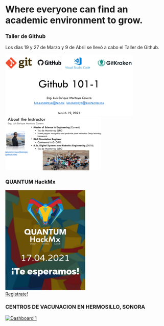 <!DOCTYPE html>
<html>
<head>
<title>ASPIRE</title>
</head>
<body>
  
<h1>Where everyone can find an academic environment to grow.</h1>

<h3> Taller de Github </h3>

Los días 19 y 27 de Marzo y 9 de Abril se llevó a cabo el Taller de Github.

<img src="TallerGitHub.png" width="400"><img src="Instructor.png" width="300">

<h3> QUANTUM HackMx </h3>

<a href="http://hackmx.mx/" target="_blank"><img src="Quantum.png" alt="Hackathon Mx" width="250"></a>
<br>
[Registrate!](http://hackmx.mx/)


<h3> CENTROS DE VACUNACION EN HERMOSILLO, SONORA </h3>

<div class='tableauPlaceholder' id='viz1618022355650' style='position: relative'><noscript><a href='#'><img alt='Dashboard 1 ' src='https:&#47;&#47;public.tableau.com&#47;static&#47;images&#47;Ce&#47;CentrosdevacunacinenHermosillo&#47;Dashboard1&#47;1_rss.png' style='border: none' /></a></noscript><object class='tableauViz'  style='display:none;'><param name='host_url' value='https%3A%2F%2Fpublic.tableau.com%2F' /> <param name='embed_code_version' value='3' /> <param name='site_root' value='' /><param name='name' value='CentrosdevacunacinenHermosillo&#47;Dashboard1' /><param name='tabs' value='no' /><param name='toolbar' value='no' /><param name='static_image' value='https:&#47;&#47;public.tableau.com&#47;static&#47;images&#47;Ce&#47;CentrosdevacunacinenHermosillo&#47;Dashboard1&#47;1.png' /> <param name='animate_transition' value='yes' /><param name='display_static_image' value='yes' /><param name='display_spinner' value='yes' /><param name='display_overlay' value='yes' /><param name='display_count' value='yes' /><param name='language' value='en' /></object></div>                <script type='text/javascript'>                    var divElement = document.getElementById('viz1618022355650');                    var vizElement = divElement.getElementsByTagName('object')[0];                    if ( divElement.offsetWidth > 800 ) { vizElement.style.width='800px';vizElement.style.height='600px';} else if ( divElement.offsetWidth > 500 ) { vizElement.style.width='800px';vizElement.style.height='600px';} else { vizElement.style.width='100%';vizElement.style.height='700px';}                     var scriptElement = document.createElement('script');                    scriptElement.src = 'https://public.tableau.com/javascripts/api/viz_v1.js';                    vizElement.parentNode.insertBefore(scriptElement, vizElement);                </script>

</body>
</html>
